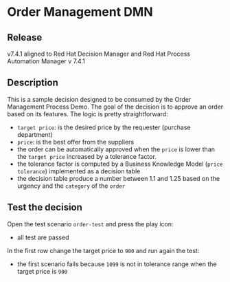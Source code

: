 Order Management DMN
=======================

Release
-----------------------

v7.4.1 aligned to Red Hat Decision Manager and Red Hat Process Automation Manager v 7.4.1

Description
-----------------------

This is a sample decision designed to be consumed by the Order Management Process Demo.
The goal of the decision is to approve an order based on its features.
The logic is pretty straightforward:

- `target price`: is the desired price by the requester (purchase department)
- `price`: is the best offer from the suppliers
- the order can be automatically approved when the `price` is lower than the `target price` increased by a tolerance factor.
- the tolerance factor is computed by a Business Knowledge Model (`price tolerance`) implemented as a decision table
- the decision table produce a number between 1.1 and 1.25 based on the urgency and the `category` of the `order`

Test the decision
-----------------------

Open the test scenario `order-test` and press the play icon:

- all test are passed

In the first row change the target price to `900` and run again the test:

- the first scenario fails because `1099` is not in tolerance range when the target price is `900`